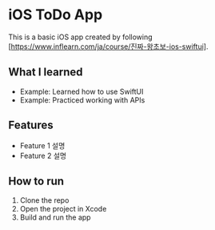 

# iOS ToDo App

This is a basic iOS app created by following [https://www.inflearn.com/ja/course/진짜-왕초보-ios-swiftui].

## What I learned

- Example: Learned how to use SwiftUI  
- Example: Practiced working with APIs  

## Features

- Feature 1 설명  
- Feature 2 설명

## How to run

1. Clone the repo  
2. Open the project in Xcode  
3. Build and run the app


